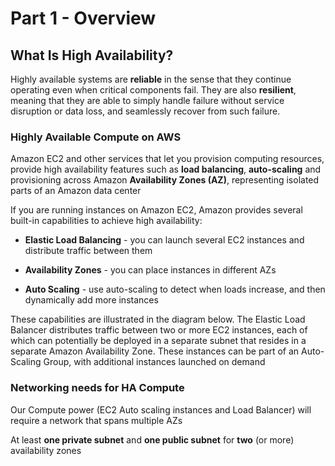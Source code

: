 
# Part 1 - Overview

## What Is High Availability?

Highly available systems are **reliable** in the sense that they continue operating even when critical components fail. They are also **resilient**, meaning that they are able to simply handle failure without service disruption or data loss, and seamlessly recover from such failure.

### Highly Available Compute on AWS

Amazon EC2 and other services that let you provision computing resources, provide high availability features such as **load balancing**, **auto-scaling** and provisioning across Amazon **Availability Zones (AZ)**, representing isolated parts of an Amazon data center

If you are running instances on Amazon EC2, Amazon provides several built-in capabilities to achieve high availability:

- **Elastic Load Balancing** - you can launch several EC2 instances and distribute traffic between them

- **Availability Zones** - you can place instances in different AZs

- **Auto Scaling** - use auto-scaling to detect when loads increase, and then dynamically add more instances

These capabilities are illustrated in the diagram below. The Elastic Load Balancer distributes traffic between two or more EC2 instances, each of which can potentially be deployed in a separate subnet that resides in a separate Amazon Availability Zone. These instances can be part of an Auto-Scaling Group, with additional instances launched on demand

### Networking needs for HA Compute

Our Compute power (EC2 Auto scaling instances and Load Balancer) will require a network that spans multiple AZs

At least **one private subnet** and **one public subnet** for **two** (or more) availability zones
